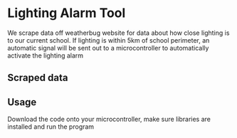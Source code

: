 # Lighting Alarm Tool

We scrape data off weatherbug website for data about how close lighting is to our current school. 
If lighting is within 5km of school perimeter, an automatic signal will be sent out to a microcontroller to automatically activate
the lighting alarm

## Scraped data


## Usage
Download the code onto your microcontroller, make sure libraries are installed and run the program

